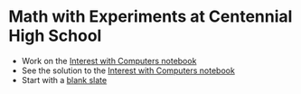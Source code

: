 # Math with Experiments at Centennial High School

* Work on the [Interest with Computers notebook](http://mybinder.org/v2/gh/inducer/math-experiments/master?filepath=cleared/Interest.ipynb)
* See the solution to the [Interest with Computers notebook](http://mybinder.org/v2/gh/inducer/math-experiments/master?filepath=Interest.ipynb)
* Start with a [blank slate](http://mybinder.org/v2/gh/inducer/math-experiments/master)

